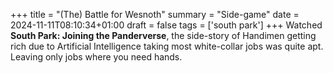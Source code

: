 +++
title = "(The) Battle for Wesnoth"
summary = "Side-game"
date = 2024-11-11T08:10:34+01:00
draft = false
tags = ['south park']
+++
Watched **South Park: Joining the Panderverse**, the side-story of Handimen getting rich due to Artificial Intelligence taking most white-collar jobs was quite apt. Leaving only jobs where you need hands.
